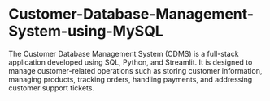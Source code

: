 # Customer-Database-Management-System-using-MySQL
The Customer Database Management System (CDMS) is a full-stack application developed using SQL, Python, and Streamlit. It is designed to manage customer-related operations such as storing customer information, managing products, tracking orders, handling payments, and addressing customer support tickets.
